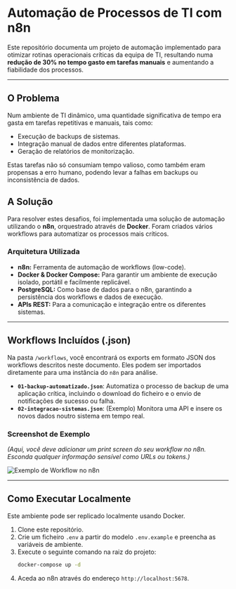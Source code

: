 # Automação de Processos de TI com n8n

Este repositório documenta um projeto de automação implementado para otimizar rotinas operacionais críticas da equipa de TI, resultando numa **redução de 30% no tempo gasto em tarefas manuais** e aumentando a fiabilidade dos processos.

---

## O Problema

Num ambiente de TI dinâmico, uma quantidade significativa de tempo era gasta em tarefas repetitivas e manuais, tais como:
-   Execução de backups de sistemas.
-   Integração manual de dados entre diferentes plataformas.
-   Geração de relatórios de monitorização.

Estas tarefas não só consumiam tempo valioso, como também eram propensas a erro humano, podendo levar a falhas em backups ou inconsistência de dados.

## A Solução

Para resolver estes desafios, foi implementada uma solução de automação utilizando o **n8n**, orquestrado através de **Docker**. Foram criados vários workflows para automatizar os processos mais críticos.

### Arquitetura Utilizada
-   **n8n:** Ferramenta de automação de workflows (low-code).
-   **Docker & Docker Compose:** Para garantir um ambiente de execução isolado, portátil e facilmente replicável.
-   **PostgreSQL:** Como base de dados para o n8n, garantindo a persistência dos workflows e dados de execução.
-   **APIs REST:** Para a comunicação e integração entre os diferentes sistemas.

---

## Workflows Incluídos (.json)

Na pasta `/workflows`, você encontrará os exports em formato JSON dos workflows descritos neste documento. Eles podem ser importados diretamente para uma instância do `n8n` para análise.

- **`01-backup-automatizado.json`**: Automatiza o processo de backup de uma aplicação crítica, incluindo o download do ficheiro e o envio de notificações de sucesso ou falha.
- **`02-integracao-sistemas.json`**: (Exemplo) Monitora uma API e insere os novos dados noutro sistema em tempo real.

### Screenshot de Exemplo
*(Aqui, você deve adicionar um print screen do seu workflow no n8n. Esconda qualquer informação sensível como URLs ou tokens.)*

![Exemplo de Workflow no n8n](caminho/para/sua/imagem.png)

---

## Como Executar Localmente

Este ambiente pode ser replicado localmente usando Docker.

1.  Clone este repositório.
2.  Crie um ficheiro `.env` a partir do modelo `.env.example` e preencha as variáveis de ambiente.
3.  Execute o seguinte comando na raiz do projeto:
    ```bash
    docker-compose up -d
    ```
4.  Aceda ao n8n através do endereço `http://localhost:5678`.
